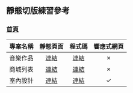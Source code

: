 ## 靜態切版練習參考

### [首頁](https://Eddie110102.github.io/StaticPages_Example)


| 專案名稱 | 靜態頁面 | 程式碼 | 響應式網頁 |
| :--: | :--: | :--: | :--: |
| 音樂作品 | [連結](https://Eddie110102.github.io/StaticPages_Example/SingerIntroduction) | [連結](./SingerIntroduction/) | &cross; |
| 商城列表 | [連結](https://Eddie110102.github.io/StaticPages_Example/Product) | [連結](./Product/) | &cross; |
| 室內設計 | [連結](https://Eddie110102.github.io/StaticPages_Example/Interno) | [連結](./Interno/) | &check; |